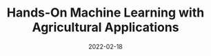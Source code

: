 ---
title: "Hands-On Machine Learning with Agricultural Applications"
collection: talks
type: "Hands-On Workshop"
# permalink: files/2022_ag2pi_ML_agriculture_applications.pdf #/talks/2022-AG2PI-workshop
# link: 'https://docs.google.com/presentation/d/1ILIQkclXKU2UNt4h5_jeelqTrNQCB9CIHQeb-zdn4XU/edit?usp=sharing'
link: 'https://www.ag2pi.org/workshops-and-activities/workshop-2022-02/'
venue: "Agricultural Genome to Phenome Initiative (AG2PI)"
date: 2022-02-18
location: "Zoom"
---